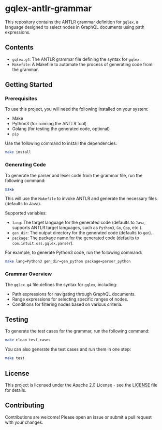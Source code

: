 # gqlex-antlr-grammar

This repository contains the ANTLR grammar definition for `gqlex`, a language designed to select nodes in GraphQL documents using path expressions.

## Contents

- `gqlex.g4`: The ANTLR grammar file defining the syntax for `gqlex`.
- `Makefile`: A Makefile to automate the process of generating code from the grammar.

## Getting Started

### Prerequisites

To use this project, you will need the following installed on your system:

- Make
- Python3 (for running the ANTLR tool)
- Golang (for testing the generated code, optional)
- `pip`

Use the following command to install the dependencies:

```bash
make install
```

### Generating Code

To generate the parser and lexer code from the grammar file, run the following command:

```bash
make
```

This will use the `Makefile` to invoke ANTLR and generate the necessary files (defaults to Java).

Supported variables:

- `lang`: The target language for the generated code (defaults to `Java`, supports ANTLR target languages, such as `Python3`, `Go`, `Cpp`, etc.).
- `gen_dir`: The output directory for the generated code (defaults to `gen`).
- `package`: The package name for the generated code (defaults to `com.intuit.oss.gqlex.parser`).

For example, to generate Python3 code, run the following command:

```bash
make lang=Python3 gen_dir=gen_python package=parser_python
```

### Grammar Overview

The `gqlex.g4` file defines the syntax for `gqlex`, including:

- Path expressions for navigating through GraphQL documents.
- Range expressions for selecting specific ranges of nodes.
- Conditions for filtering nodes based on various criteria.

## Testing

To generate the test cases for the grammar, run the following command:

```bash
make clean test_cases
```

You can also generate the test cases and run them in one step:

```bash
make test
```

## License

This project is licensed under the Apache 2.0 License - see the [LICENSE](LICENSE) file for details.

## Contributing

Contributions are welcome! Please open an issue or submit a pull request with your changes.
